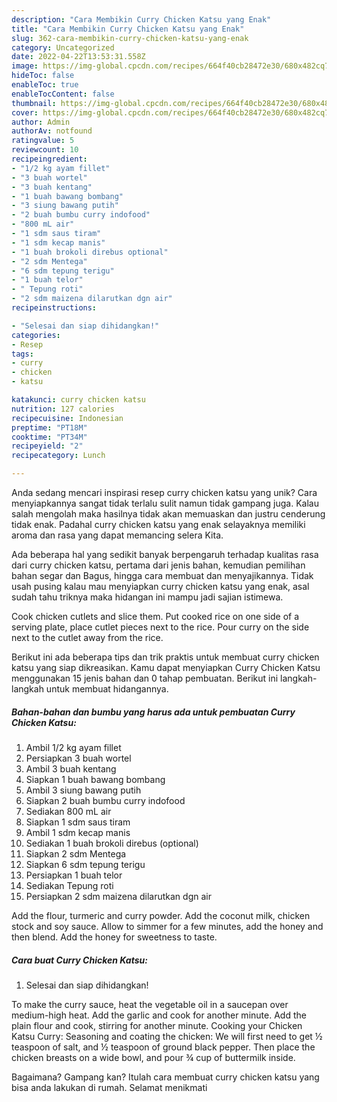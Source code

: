 ```yaml
---
description: "Cara Membikin Curry Chicken Katsu yang Enak"
title: "Cara Membikin Curry Chicken Katsu yang Enak"
slug: 362-cara-membikin-curry-chicken-katsu-yang-enak
category: Uncategorized
date: 2022-04-22T13:53:31.558Z
image: https://img-global.cpcdn.com/recipes/664f40cb28472e30/680x482cq70/curry-chicken-katsu-foto-resep-utama.jpg
hideToc: false
enableToc: true
enableTocContent: false
thumbnail: https://img-global.cpcdn.com/recipes/664f40cb28472e30/680x482cq70/curry-chicken-katsu-foto-resep-utama.jpg
cover: https://img-global.cpcdn.com/recipes/664f40cb28472e30/680x482cq70/curry-chicken-katsu-foto-resep-utama.jpg
author: Admin
authorAv: notfound
ratingvalue: 5
reviewcount: 10
recipeingredient:
- "1/2 kg ayam fillet"
- "3 buah wortel"
- "3 buah kentang"
- "1 buah bawang bombang"
- "3 siung bawang putih"
- "2 buah bumbu curry indofood"
- "800 mL air"
- "1 sdm saus tiram"
- "1 sdm kecap manis"
- "1 buah brokoli direbus optional"
- "2 sdm Mentega"
- "6 sdm tepung terigu"
- "1 buah telor"
- " Tepung roti"
- "2 sdm maizena dilarutkan dgn air"
recipeinstructions:

- "Selesai dan siap dihidangkan!"
categories:
- Resep
tags:
- curry
- chicken
- katsu

katakunci: curry chicken katsu 
nutrition: 127 calories
recipecuisine: Indonesian
preptime: "PT18M"
cooktime: "PT34M"
recipeyield: "2"
recipecategory: Lunch

---
```





Anda sedang mencari inspirasi resep curry chicken katsu yang unik? Cara menyiapkannya sangat tidak terlalu sulit namun tidak gampang juga. Kalau salah mengolah maka hasilnya tidak akan memuaskan dan justru cenderung tidak enak. Padahal curry chicken katsu yang enak selayaknya memiliki aroma dan rasa yang dapat memancing selera Kita.





Ada beberapa hal yang sedikit banyak berpengaruh terhadap kualitas rasa dari curry chicken katsu, pertama dari jenis bahan, kemudian pemilihan bahan segar dan Bagus, hingga cara membuat dan menyajikannya. Tidak usah pusing kalau mau menyiapkan curry chicken katsu yang enak,      asal sudah tahu triknya maka hidangan ini mampu jadi sajian istimewa.














Cook chicken cutlets and slice them. Put cooked rice on one side of a serving plate, place cutlet pieces next to the rice. Pour curry on the side next to the cutlet away from the rice.






Berikut ini ada beberapa tips dan trik praktis untuk membuat curry chicken katsu yang siap dikreasikan. Kamu dapat menyiapkan Curry Chicken Katsu menggunakan 15 jenis bahan dan 0 tahap pembuatan. Berikut ini langkah-langkah untuk membuat hidangannya.

<!--inarticleads1-->

##### Bahan-bahan dan bumbu yang harus ada untuk pembuatan Curry Chicken Katsu:

1. Ambil 1/2 kg ayam fillet
1. Persiapkan 3 buah wortel
1. Ambil 3 buah kentang
1. Siapkan 1 buah bawang bombang
1. Ambil 3 siung bawang putih
1. Siapkan 2 buah bumbu curry indofood
1. Sediakan 800 mL air
1. Siapkan 1 sdm saus tiram
1. Ambil 1 sdm kecap manis
1. Sediakan 1 buah brokoli direbus (optional)
1. Siapkan 2 sdm Mentega
1. Siapkan 6 sdm tepung terigu
1. Persiapkan 1 buah telor
1. Sediakan  Tepung roti
1. Persiapkan 2 sdm maizena dilarutkan dgn air


Add the flour, turmeric and curry powder. Add the coconut milk, chicken stock and soy sauce. Allow to simmer for a few minutes, add the honey and then blend. Add the honey for sweetness to taste. 

<!--inarticleads2-->

##### Cara buat Curry Chicken Katsu:


1. Selesai dan siap dihidangkan!

To make the curry sauce, heat the vegetable oil in a saucepan over medium-high heat. Add the garlic and cook for another minute. Add the plain flour and cook, stirring for another minute. Cooking your Chicken Katsu Curry: Seasoning and coating the chicken: We will first need to get ½ teaspoon of salt, and ½ teaspoon of ground black pepper. Then place the chicken breasts on a wide bowl, and pour ¾ cup of buttermilk inside. 

Bagaimana? Gampang kan? Itulah cara membuat curry chicken katsu yang bisa anda lakukan di rumah. Selamat menikmati
